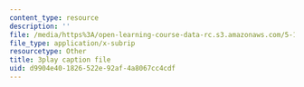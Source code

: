 ```yaml
---
content_type: resource
description: ''
file: /media/https%3A/open-learning-course-data-rc.s3.amazonaws.com/5-112-principles-of-chemical-science-fall-2005/d9904e401826522e92af4a8067cc4cdf_HT4sxODPR2Q.vtt
file_type: application/x-subrip
resourcetype: Other
title: 3play caption file
uid: d9904e40-1826-522e-92af-4a8067cc4cdf
---
```

